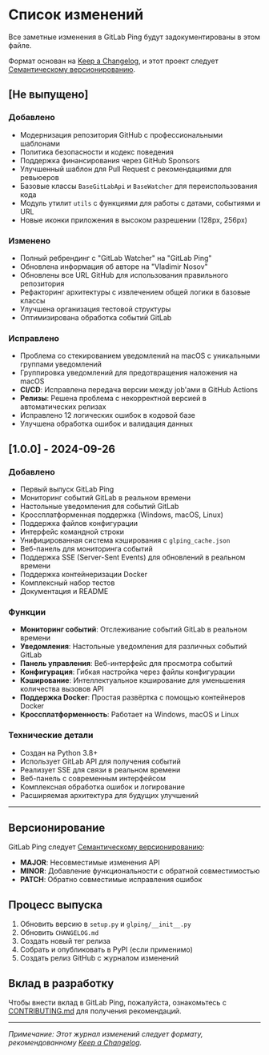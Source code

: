 # Список изменений

Все заметные изменения в GitLab Ping будут задокументированы в этом файле.

Формат основан на [Keep a Changelog](https://keepachangelog.com/en/1.0.0/),
и этот проект следует [Семантическому версионированию](https://semver.org/spec/v2.0.0.html).

## [Не выпущено]

### Добавлено
- Модернизация репозитория GitHub с профессиональными шаблонами
- Политика безопасности и кодекс поведения
- Поддержка финансирования через GitHub Sponsors
- Улучшенный шаблон для Pull Request с рекомендациями для ревьюеров
- Базовые классы `BaseGitLabApi` и `BaseWatcher` для переиспользования кода
- Модуль утилит `utils` с функциями для работы с датами, событиями и URL
- Новые иконки приложения в высоком разрешении (128px, 256px)

### Изменено
- Полный ребрендинг с "GitLab Watcher" на "GitLab Ping"
- Обновлена информация об авторе на "Vladimir Nosov"
- Обновлены все URL GitHub для использования правильного репозитория
- Рефакторинг архитектуры с извлечением общей логики в базовые классы
- Улучшена организация тестовой структуры
- Оптимизирована обработка событий GitLab

### Исправлено
- Проблема со стекированием уведомлений на macOS с уникальными группами уведомлений
- Группировка уведомлений для предотвращения наложения на macOS
- **CI/CD**: Исправлена передача версии между job'ами в GitHub Actions
- **Релизы**: Решена проблема с некорректной версией в автоматических релизах
- Исправлено 12 логических ошибок в кодовой базе
- Улучшена обработка ошибок и валидация данных

## [1.0.0] - 2024-09-26

### Добавлено
- Первый выпуск GitLab Ping
- Мониторинг событий GitLab в реальном времени
- Настольные уведомления для событий GitLab
- Кроссплатформенная поддержка (Windows, macOS, Linux)
- Поддержка файлов конфигурации
- Интерфейс командной строки
- Унифицированная система кэширования с `glping_cache.json`
- Веб-панель для мониторинга событий
- Поддержка SSE (Server-Sent Events) для обновлений в реальном времени
- Поддержка контейнеризации Docker
- Комплексный набор тестов
- Документация и README

### Функции
- **Мониторинг событий**: Отслеживание событий GitLab в реальном времени
- **Уведомления**: Настольные уведомления для различных событий GitLab
- **Панель управления**: Веб-интерфейс для просмотра событий
- **Конфигурация**: Гибкая настройка через файлы конфигурации
- **Кэширование**: Интеллектуальное кэширование для уменьшения количества вызовов API
- **Поддержка Docker**: Простая развёртка с помощью контейнеров Docker
- **Кроссплатформенность**: Работает на Windows, macOS и Linux

### Технические детали
- Создан на Python 3.8+
- Использует GitLab API для получения событий
- Реализует SSE для связи в реальном времени
- Веб-панель с современным интерфейсом
- Комплексная обработка ошибок и логирование
- Расширяемая архитектура для будущих улучшений

---

## Версионирование

GitLab Ping следует [Семантическому версионированию](https://semver.org/spec/v2.0.0.html):

- **MAJOR**: Несовместимые изменения API
- **MINOR**: Добавление функциональности с обратной совместимостью
- **PATCH**: Обратно совместимые исправления ошибок

## Процесс выпуска

1. Обновить версию в `setup.py` и `glping/__init__.py`
2. Обновить `CHANGELOG.md`
3. Создать новый тег релиза
4. Собрать и опубликовать в PyPI (если применимо)
5. Создать релиз GitHub с журналом изменений

## Вклад в разработку

Чтобы внести вклад в GitLab Ping, пожалуйста, ознакомьтесь с [CONTRIBUTING.md](CONTRIBUTING.md) для получения рекомендаций.

---

*Примечание: Этот журнал изменений следует формату, рекомендованному [Keep a Changelog](https://keepachangelog.com/).*